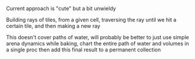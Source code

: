 Current approach is "cute" but a bit unwieldy

Building rays of tiles, from a given cell, traversing the ray until we hit a certain tile, and then making a new ray

This doesn't cover paths of water, will probably be better to just use simple arena dynamics while baking, chart the entire path of water and volumes in a single proc
then add this final result to a permanent collection

